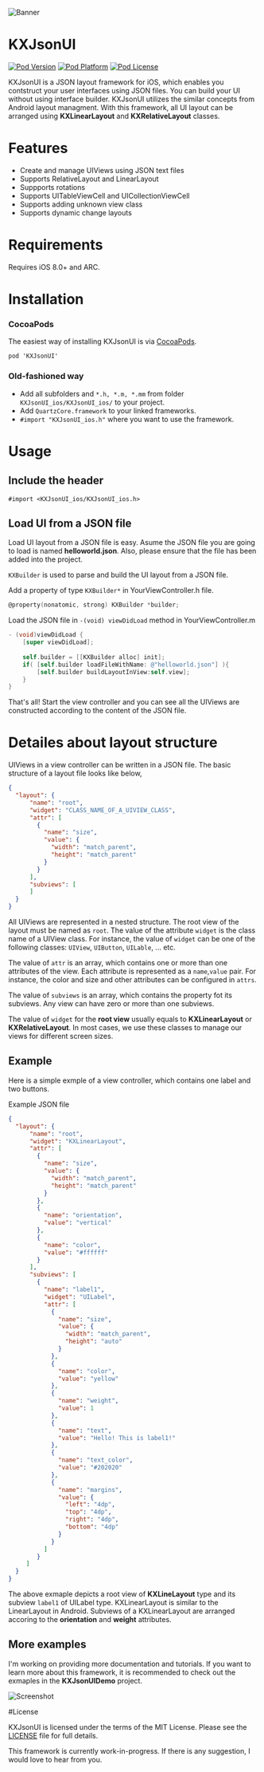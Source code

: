 ![Banner](Documentation/Images/KXJsonUIBanner.png)

KXJsonUI
===

[![Pod Version](http://img.shields.io/cocoapods/v/KXJsonUI.svg?style=flat)](http://cocoadocs.org/docsets/KXJsonUI)
[![Pod Platform](http://img.shields.io/cocoapods/p/KXJsonUI.svg?style=flat)](http://cocoadocs.org/docsets/KXJsonUI)
[![Pod License](http://img.shields.io/cocoapods/l/KXJsonUI.svg?style=flat)](http://opensource.org/licenses/MIT)

KXJsonUI is a JSON layout framework for iOS, which enables you contstruct your user interfaces using JSON files. You can build your UI without using interface builder. KXJsonUI utilizes the similar concepts from Android layout managment. With this framework, all UI layout can be arranged using 
**KXLinearLayout** and **KXRelativeLayout** classes.

# Features
- Create and manage UIViews using JSON text files
- Supports RelativeLayout and LinearLayout
- Suppports rotations
- Supports UITableViewCell and UICollectionViewCell
- Supports adding unknown view class
- Supports dynamic change layouts 

# Requirements

Requires iOS 8.0+ and ARC.

# Installation

### CocoaPods
The easiest way of installing KXJsonUI is via [CocoaPods](http://cocoapods.org/). 

```
pod 'KXJsonUI'
```

### Old-fashioned way

- Add all subfolders and `*.h, *.m, *.mm` from folder `KXJsonUI_ios/KXJsonUI_ios/` to your project.
- Add `QuartzCore.framework` to your linked frameworks.
- `#import "KXJsonUI_ios.h"` where you want to use the framework.

# Usage

## Include the header
```
#import <KXJsonUI_ios/KXJsonUI_ios.h>
``` 
## Load UI from a JSON file

Load UI layout from a JSON file is easy.
Asume the JSON file you are going to load is named **helloworld.json**. Also, please ensure that the file has been added into the project.

`KXBuilder` is used to parse and build the UI layout from a JSON file.

Add a property of type `KXBuilder*` in YourViewController.h file.

```objective-c
@property(nonatomic, strong) KXBuilder *builder;
```

Load the JSON file in `-(void) viewDidLoad` method in YourViewController.m

```objective-c
- (void)viewDidLoad {
    [super viewDidLoad];
    
    self.builder = [[KXBuilder alloc] init];
    if( [self.builder loadFileWithName: @"helloworld.json"] ){
        [self.builder buildLayoutInView:self.view];
    }
}
```

That's all! Start the view controller and you can see all the UIViews are constructed according to the content of the JSON file. 

# Detailes about layout structure

UIViews in a view controller can be written in a JSON file. 
The basic structure of a layout file looks like below,

```json
{  
  "layout": {    
      "name": "root",
      "widget": "CLASS_NAME_OF_A_UIVIEW_CLASS",      
      "attr": [
        {
          "name": "size",
          "value": {
            "width": "match_parent",
            "height": "match_parent"
          }
        }        
      ],
      "subviews": [         
      ]
  }
}

```
All UIViews are represented in a nested structure.
The root view of the layout must be named as `root`. The value of the attribute `widget` is the class name of a UIView class. For instance, the value of `widget` can be one of the following classes: `UIView`, `UIButton`, `UILable`, ... etc. 

The value of `attr` is an array, which contains one or more than one attributes of the view. Each attribute is represented as a `name`,`value` pair. For instance, the color and size and other attributes can be configured in `attrs`.

The value of `subviews` is an array, which contains the property fot its subviews. Any view can have zero or more than one subviews.

The value of `widget` for the **root view** usually equals to **KXLinearLayout** or **KXRelativeLayout**. In most cases, we use these classes to manage our views for different screen sizes.

## Example

Here is a simple exmple of a view controller, which contains one label and two buttons. 

Example JSON file

```json
{  
  "layout": {    
      "name": "root",
      "widget": "KXLinearLayout",      
      "attr": [
        {
          "name": "size",
          "value": {
            "width": "match_parent",
            "height": "match_parent"
          }
        },
        {
          "name": "orientation",
          "value": "vertical"
        },
        {
          "name": "color",
          "value": "#ffffff"
        }
      ],
      "subviews": [
        {
          "name": "label1",
          "widget": "UILabel",
          "attr": [
            {
              "name": "size",
              "value": {
                "width": "match_parent",
                "height": "auto"
              }
            },
            {
              "name": "color",
              "value": "yellow"
            },
            {
              "name": "weight",
              "value": 1
            },
            {
              "name": "text",
              "value": "Hello! This is label1!"
            },
            {
              "name": "text_color",
              "value": "#202020"
            },
            {
              "name": "margins",
              "value": {
                "left": "4dp",
                "top": "4dp",
                "right": "4dp",
                "bottom": "4dp"
              }
            }            
          ]
        }
     ]    
  }
}

```

The above exmaple depicts a root view of **KXLineLayout** type and its subview `label1` of UILabel type. 
KXLinearLayout is similar to the LinearLayout in Android. Subviews of a KXLinearLayout are arranged accoring to the **orientation** and **weight** attributes.

## More examples

I'm working on providing more documentation and tutorials. If you want to learn more about this framework, it is recommended to check out the exmaples in the **KXJsonUIDemo** project.

![Screenshot](Documentation/Images/ScreenDemoExamples.gif)

#License

KXJsonUI is licensed under the terms of the MIT License. Please see the [LICENSE](LICENSE.md) file for full details.

This framework is currently work-in-progress. 
If there is any suggestion, I would love to hear from you.